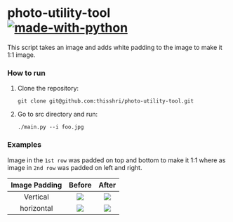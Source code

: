 # photo-utility-tool [![made-with-python](https://img.shields.io/badge/Made%20with-Python-1f425f.svg)](https://www.python.org/)


This script takes an image and adds white padding to the image to make it 1:1 image.

### How to run
1. Clone the repository:

    `git clone git@github.com:thisshri/photo-utility-tool.git`

2. Go to src directory and run:

    `./main.py --i foo.jpg`


### Examples
Image in the `1st row` was padded on top and bottom to make it 1:1 where as image in `2nd row` was padded on left and right.

| Image Padding | Before                                                 | After                                                  |
| :-----------: |:------------------------------------------------------:|:------------------------------------------------------:|
| Vertical      | <kbd><img src="https://i.imgur.com/mLq8v8g.jpg"></kbd> | <kbd><img src="https://i.imgur.com/OQQASzb.jpg"></kbd> |
| horizontal    | <kbd><img src="https://i.imgur.com/TgBKaQj.jpg"></kbd> | <kbd><img src="https://i.imgur.com/uTL3Yv0.jpg"></kbd> |

